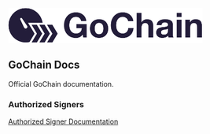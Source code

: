 ![GoChain Logo](color_logo_transparent.png)

## GoChain Docs

Official GoChain documentation.

### Authorized Signers

[Authorized Signer Documentation](signers)
